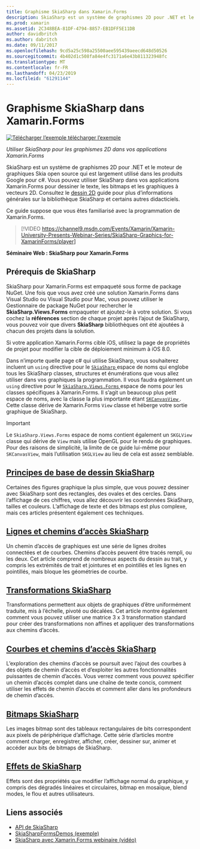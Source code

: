 ```yaml
---
title: Graphisme SkiaSharp dans Xamarin.Forms
description: SkiaSharp est un système de graphismes 2D pour .NET et le moteur de graphiques Skia open source qui est largement utilisé dans les produits Google pour c#. Ce guide explique comment utiliser SkiaSharp pour les graphismes 2D dans vos applications Xamarin.Forms.
ms.prod: xamarin
ms.assetid: 2C348BEA-81DF-4794-8857-EB1DFF5E11DB
author: davidbritch
ms.author: dabritch
ms.date: 09/11/2017
ms.openlocfilehash: 9cd5a25c598a25500aee595439aeecd648d50526
ms.sourcegitcommit: 4b402d1c508fa84e4fc3171a6e43b811323948fc
ms.translationtype: MT
ms.contentlocale: fr-FR
ms.lasthandoff: 04/23/2019
ms.locfileid: "61291144"
---
```

# <a name="skiasharp-graphics-in-xamarinforms"></a>Graphisme SkiaSharp dans Xamarin.Forms

[![Télécharger l’exemple](~/media/shared/download.png) télécharger l’exemple](https://developer.xamarin.com/samples/xamarin-forms/SkiaSharpForms/Demos/)

_Utiliser SkiaSharp pour les graphismes 2D dans vos applications Xamarin.Forms_

SkiaSharp est un système de graphismes 2D pour .NET et le moteur de graphiques Skia open source qui est largement utilisé dans les produits Google pour c#. Vous pouvez utiliser SkiaSharp dans vos applications Xamarin.Forms pour dessiner le texte, les bitmaps et les graphiques à vecteurs 2D. Consultez le [dessin 2D](~/graphics-games/skiasharp/index.md) guide pour plus d’informations générales sur la bibliothèque SkiaSharp et certains autres didacticiels.

Ce guide suppose que vous êtes familiarisé avec la programmation de Xamarin.Forms.

> [!VIDEO https://channel9.msdn.com/Events/Xamarin/Xamarin-University-Presents-Webinar-Series/SkiaSharp-Graphics-for-XamarinForms/player]

**Séminaire Web : SkiaSharp pour Xamarin.Forms**

## <a name="skiasharp-preliminaries"></a>Prérequis de SkiaSharp

SkiaSharp pour Xamarin.Forms est empaqueté sous forme de package NuGet. Une fois que vous avez créé une solution Xamarin.Forms dans Visual Studio ou Visual Studio pour Mac, vous pouvez utiliser le Gestionnaire de package NuGet pour rechercher le **SkiaSharp.Views.Forms** empaqueter et ajoutez-le à votre solution. Si vous cochez la **références** section de chaque projet après l’ajout de SkiaSharp, vous pouvez voir que divers **SkiaSharp** bibliothèques ont été ajoutées à chacun des projets dans la solution.

Si votre application Xamarin.Forms cible iOS, utilisez la page de propriétés de projet pour modifier la cible de déploiement minimum à iOS 8.0.

Dans n’importe quelle page c# qui utilise SkiaSharp, vous souhaiterez incluent un `using` directive pour le [ `SkiaSharp` ](xref:SkiaSharp) espace de noms qui englobe tous les SkiaSharp classes, structures et énumérations que vous allez utiliser dans vos graphiques la programmation. Il vous faudra également un `using` directive pour le [ `SkiaSharp.Views.Forms` ](xref:SkiaSharp.Views.Forms) espace de noms pour les classes spécifiques à Xamarin.Forms. Il s’agit un beaucoup plus petit espace de noms, avec la classe la plus importante étant [ `SKCanvasView` ](xref:SkiaSharp.Views.Forms.SKCanvasView). Cette classe dérive de Xamarin.Forms `View` classe et héberge votre sortie graphique de SkiaSharp.

> [!IMPORTANT]
> Le `SkiaSharp.Views.Forms` espace de noms contient également un `SKGLView` classe qui dérive de `View` mais utilise OpenGL pour le rendu de graphiques. Pour des raisons de simplicité, la limite de ce guide lui-même pour `SKCanvasView`, mais l’utilisation `SKGLView` au lieu de cela est assez semblable.

## <a name="skiasharp-drawing-basicsbasicsindexmd"></a>[Principes de base de dessin SkiaSharp](basics/index.md)

Certaines des figures graphique la plus simple, que vous pouvez dessiner avec SkiaSharp sont des rectangles, des ovales et des cercles. Dans l’affichage de ces chiffres, vous allez découvrir les coordonnées SkiaSharp, tailles et couleurs. L’affichage de texte et des bitmaps est plus complexe, mais ces articles présentent également ces techniques.

## <a name="skiasharp-lines-and-pathspathsindexmd"></a>[Lignes et chemins d’accès SkiaSharp](paths/index.md)

Un chemin d’accès de graphiques est une série de lignes droites connectées et de courbes. Chemins d’accès peuvent être tracés rempli, ou les deux. Cet article comprend de nombreux aspects du dessin au trait, y compris les extrémités de trait et jointures et en pointillés et les lignes en pointillés, mais bloque les géométries de courbe.

## <a name="skiasharp-transformstransformsindexmd"></a>[Transformations SkiaSharp](transforms/index.md)

Transformations permettent aux objets de graphiques d’être uniformément traduite, mis à l’échelle, pivoté ou décalées. Cet article montre également comment vous pouvez utiliser une matrice 3 x 3 transformation standard pour créer des transformations non affines et appliquer des transformations aux chemins d’accès.

## <a name="skiasharp-curves-and-pathscurvesindexmd"></a>[Courbes et chemins d’accès SkiaSharp](curves/index.md)

L’exploration des chemins d’accès se poursuit avec l’ajout des courbes à des objets de chemin d’accès et d’exploiter les autres fonctionnalités puissantes de chemin d’accès. Vous verrez comment vous pouvez spécifier un chemin d’accès complet dans une chaîne de texte concis, comment utiliser les effets de chemin d’accès et comment aller dans les profondeurs de chemin d’accès.

## <a name="skiasharp-bitmapsbitmapsindexmd"></a>[Bitmaps SkiaSharp](bitmaps/index.md)

Les images bitmap sont des tableaux rectangulaires de bits correspondent aux pixels de périphérique d’affichage. Cette série d’articles montre comment charger, enregistrer, afficher, créer, dessiner sur, animer et accéder aux bits de bitmaps de SkiaSharp.

## <a name="skiasharp-effectseffectsindexmd"></a>[Effets de SkiaSharp](effects/index.md)

Effets sont des propriétés que modifier l’affichage normal du graphique, y compris des dégradés linéaires et circulaires, bitmap en mosaïque, blend modes, le flou et autres utilisateurs.

## <a name="related-links"></a>Liens associés

- [API de SkiaSharp](https://docs.microsoft.com/dotnet/api/skiasharp)
- [SkiaSharpFormsDemos (exemple)](https://developer.xamarin.com/samples/xamarin-forms/SkiaSharpForms/Demos/)
- [SkiaSharp avec Xamarin.Forms webinaire (vidéo)](https://channel9.msdn.com/Events/Xamarin/Xamarin-University-Presents-Webinar-Series/SkiaSharp-Graphics-for-XamarinForms)

